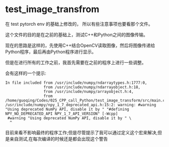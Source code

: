# test_image_transfrom

在 test pytorch env 的基础上修改的， 所以有些注意事项也要看那个文件。

这个文件的目的是在之前的基础上，测试C++和Python之间的图像传输。

现在的思路是这样的，先使用C++结合OpenCV读取图像，然后将图像传递给Python程序，最后再由Python程序进行显示。

但是在进行所有的工作之前，我首先需要在之前的程序上进行一些调整。

会有这样的一个提示:

```
In file included from /usr/include/numpy/ndarraytypes.h:1777:0,
                 from /usr/include/numpy/ndarrayobject.h:18,
                 from /usr/include/numpy/arrayobject.h:4,
                 from /home/guoqing/Codes/025_CPP_call_Python/test_image_transform/src/main.cpp:18:
/usr/include/numpy/npy_1_7_deprecated_api.h:15:2: warning: #warning "Using deprecated NumPy API, disable it by " "#defining NPY_NO_DEPRECATED_API NPY_1_7_API_VERSION" [-Wcpp]
 #warning "Using deprecated NumPy API, disable it by " \
  ^
```

目前来看不影响最终的程序工作;但是尽管提示了我可以通过定义这个宏来解决,但是亲自测试,在每次编译的时候还是都会出现这个警告